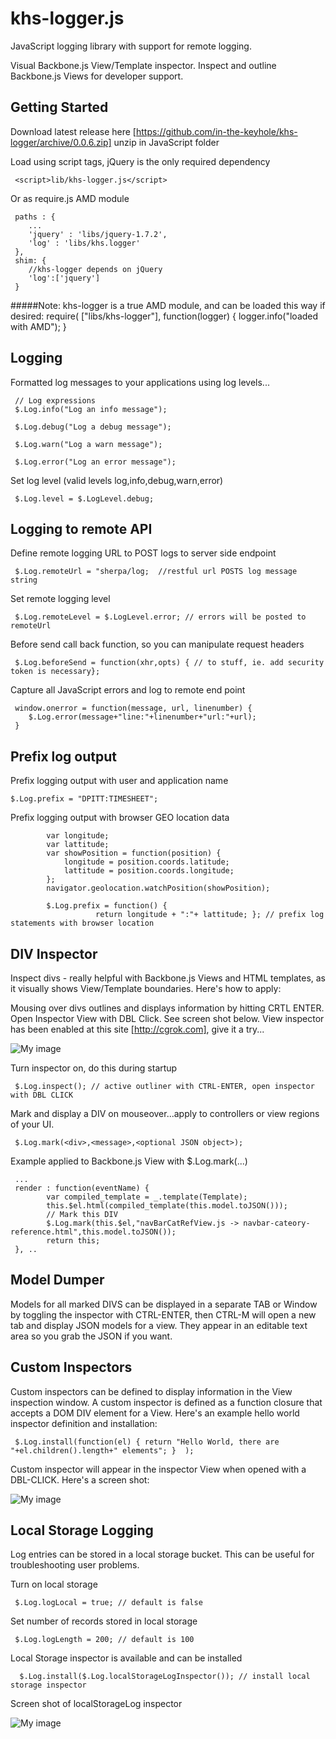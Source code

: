 khs-logger.js
=============

JavaScript logging library with support for remote logging. 

Visual Backbone.js View/Template inspector. Inspect and outline Backbone.js Views for developer support.


Getting Started
---------------

Download latest release here [https://github.com/in-the-keyhole/khs-logger/archive/0.0.6.zip] unzip in JavaScript folder

Load using script tags, jQuery is the only required dependency

     <script>lib/khs-logger.js</script>
     
Or as require.js AMD module


	 paths : {
		...
		'jquery' : 'libs/jquery-1.7.2',
		'log' : 'libs/khs.logger'
	 },
	 shim: {
		//khs-logger depends on jQuery
		'log':['jquery']
	 }

#####Note: khs-logger is a true AMD module, and can be loaded this way if desired:
	 require( ["libs/khs-logger"], function(logger) {
		logger.info("loaded with AMD");
	 }

Logging
-------
Formatted log messages to your applications using log levels... 

     // Log expressions 
     $.Log.info("Log an info message");
     
     $.Log.debug("Log a debug message");
            
     $.Log.warn("Log a warn message");
     
     $.Log.error("Log an error message");
          
Set log level (valid levels log,info,debug,warn,error)
 
     $.Log.level = $.LogLevel.debug;    
 
Logging to remote API
---------------------
Define remote logging URL to POST logs to server side endpoint
 
     $.Log.remoteUrl = "sherpa/log;  //restful url POSTS log message string
      
Set remote logging level

     $.Log.remoteLevel = $.LogLevel.error; // errors will be posted to remoteUrl
     
Before send call back function, so you can manipulate request headers

     $.Log.beforeSend = function(xhr,opts) { // to stuff, ie. add security token is necessary};     
     
Capture all JavaScript errors and log to remote end point                   
  
     window.onerror = function(message, url, linenumber) {
		$.Log.error(message+"line:"+linenumber+"url:"+url);
	 }

Prefix log output
-----------------
Prefix logging output with user and application name 

    $.Log.prefix = "DPITT:TIMESHEET"; 
    
Prefix logging output with browser GEO location data

	        var longitude;
	        var lattitude;
			var showPosition = function(position) { 
			    longitude = position.coords.latitude;
			    lattitude = position.coords.longitude;
			};
			navigator.geolocation.watchPosition(showPosition);

			$.Log.prefix = function() { 
                       return longitude + ":"+ lattitude; }; // prefix log statements with browser location


DIV Inspector
--------------
Inspect divs - really helpful with Backbone.js Views and HTML templates, as it visually shows View/Template boundaries. Here's how to apply:

Mousing over divs outlines and displays information by hitting CRTL ENTER. Open Inspector View with DBL Click. See screen shot below.
View inspector has been enabled at this site [http://cgrok.com], give it a try...

![My image](https://raw.github.com/in-the-keyhole/khs-logger/master/screen.png)


Turn inspector on, do this during startup

     $.Log.inspect(); // active outliner with CTRL-ENTER, open inspector with DBL CLICK

Mark and display a DIV on mouseover...apply to controllers or view regions of your UI. 

     $.Log.mark(<div>,<message>,<optional JSON object>);
     
Example applied to Backbone.js View with $.Log.mark(...) 
     
     ...
     render : function(eventName) {
			var compiled_template = _.template(Template);
			this.$el.html(compiled_template(this.model.toJSON()));
			// Mark this DIV
            $.Log.mark(this.$el,"navBarCatRefView.js -> navbar-cateory-reference.html",this.model.toJSON());	
			return this;
	 }, ..

Model Dumper
------------
Models for all marked DIVS can be displayed in a separate TAB or Window by toggling the inspector with CTRL-ENTER, then CTRL-M will open a
new tab and display JSON models for a view. They appear in an editable text area so you grab the JSON if you want. 


Custom Inspectors
-----------------
Custom inspectors can be defined to display information in the View inspection window. A custom inspector is defined as a function closure
that accepts a DOM DIV element for a View. Here's an example hello world inspector definition and installation:

     $.Log.install(function(el) { return "Hello World, there are "+el.children().length+" elements"; }  );

Custom inspector will appear in the inspector View when opened with a DBL-CLICK. Here's a screen shot:

![My image](https://raw.github.com/in-the-keyhole/khs-logger/master/inspector.png)


Local Storage Logging
---------------------
Log entries can be stored in a local storage bucket. This can be useful for troubleshooting user problems. 

Turn on local storage

     $.Log.logLocal = true; // default is false 
     
Set number of records stored in local storage

     $.Log.logLength = 200; // default is 100

     
Local Storage inspector is available and can be installed

      $.Log.install($.Log.localStorageLogInspector()); // install local storage inspector

Screen shot of localStorageLog inspector

![My image](https://raw.github.com/in-the-keyhole/khs-logger/master/local-inspector.png)




